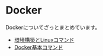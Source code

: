 # Docker
Dockerについてざっとまとめています。

- [環境構築とLinuxコマンド](https://github.com/kiryu-3/prosa/tree/main/Docker/lecture01)  
- [Docker基本コマンド](https://github.com/kiryu-3/prosa/tree/main/Docker/lecture02)
